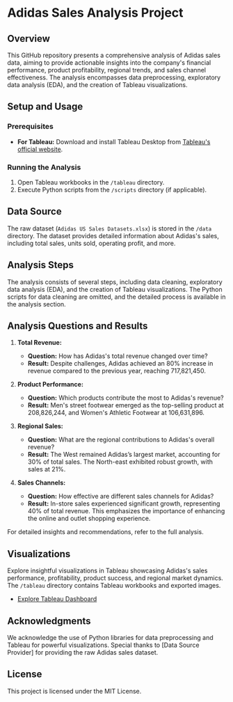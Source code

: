# Adidas Sales Analysis Project

## Overview

This GitHub repository presents a comprehensive analysis of Adidas sales data, aiming to provide actionable insights into the company's financial performance, product profitability, regional trends, and sales channel effectiveness. The analysis encompasses data preprocessing, exploratory data analysis (EDA), and the creation of Tableau visualizations.

## Setup and Usage

### Prerequisites

- **For Tableau:** Download and install Tableau Desktop from [Tableau's official website](https://www.tableau.com/products/desktop/download).


### Running the Analysis

1. Open Tableau workbooks in the `/tableau` directory.
2. Execute Python scripts from the `/scripts` directory (if applicable).

## Data Source

The raw dataset (`Adidas US Sales Datasets.xlsx`) is stored in the `/data` directory. The dataset provides detailed information about Adidas's sales, including total sales, units sold, operating profit, and more.

## Analysis Steps

The analysis consists of several steps, including data cleaning, exploratory data analysis (EDA), and the creation of Tableau visualizations. The Python scripts for data cleaning are omitted, and the detailed process is available in the analysis section.

## Analysis Questions and Results

1. **Total Revenue:**
   - **Question:** How has Adidas's total revenue changed over time?
   - **Result:** Despite challenges, Adidas achieved an 80% increase in revenue compared to the previous year, reaching 717,821,450.

2. **Product Performance:**
   - **Question:** Which products contribute the most to Adidas's revenue?
   - **Result:** Men's street footwear emerged as the top-selling product at 208,826,244, and Women's Athletic Footwear at 106,631,896.

3. **Regional Sales:**
   - **Question:** What are the regional contributions to Adidas's overall revenue?
   - **Result:** The West remained Adidas’s largest market, accounting for 30% of total sales. The North-east exhibited robust growth, with sales at 21%.

4. **Sales Channels:**
   - **Question:** How effective are different sales channels for Adidas?
   - **Result:** In-store sales experienced significant growth, representing 40% of total revenue. This emphasizes the importance of enhancing the online and outlet shopping experience.

For detailed insights and recommendations, refer to the full analysis.

## Visualizations

Explore insightful visualizations in Tableau showcasing Adidas's sales performance, profitability, product success, and regional market dynamics. The `/tableau` directory contains Tableau workbooks and exported images.

- [Explore Tableau Dashboard](link_to_tableau_dashboard)

## Acknowledgments

We acknowledge the use of Python libraries for data preprocessing and Tableau for powerful visualizations. Special thanks to [Data Source Provider] for providing the raw Adidas sales dataset.

## License

This project is licensed under the MIT License.

